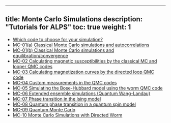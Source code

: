 
---
title: Monte Carlo Simulations
description: "Tutorials for ALPS"
toc: true
weight: 1
---

- [Which code to choose for your simulation?](com)
- [MC-01(a) Classical Monte Carlo simulations and autocorrelations](mc01a)
- [MC-01(b) Classical Monte Carlo simulations and equilibration/convergence](mc01b)
- [MC-02 Calculating magnetic susceptibilities by the classical MC and looper QMC codes](mc02)
- [MC-03 Calculating magnetization curves by the directed loop QMC code](mc03) 
- [MC-04 Custom measurements in the QMC codes](mc04) 
- [MC-05 Simulating the Bose-Hubbard model using the worm QMC code](mc05) 
- [MC-06 Extended ensemble simulations (Quantum Wang-Landau)](mc06) 
- [MC-07 Phase transition in the Ising model](mc07)
- [MC-08 Quantum phase transition in a quantum spin model](mc08) 
- [MC-09 Quantum Monte Carlo](qmc)
- [MC-10 Monte Carlo Simulations with Directed Worm](worm)







